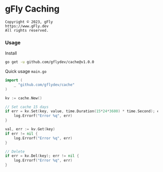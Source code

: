 # gFly Caching

    Copyright © 2023, gFly
    https://www.gFly.dev
    All rights reserved.

### Usage

Install
```bash
go get -u github.com/gflydev/cache@v1.0.0
```

Quick usage `main.go`
```go
import (
    _ "github.com/gflydev/cache"
)

kv := cache.New()

// Set cache 15 days
if err = kv.Set(key, value, time.Duration(15*24*3600) * time.Second); err != nil {
    log.Errorf("Error %q", err)
}

val, err := kv.Get(key)
if err != nil {
    log.Errorf("Error %q", err)
}

// Delete 
if err = kv.Del(key); err != nil {
    log.Errorf("Error %q", err)
}
```